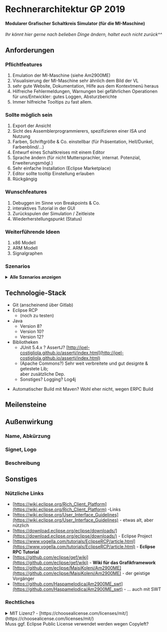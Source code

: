 # Rechnerarchitektur GP 2019
#### Modularer Grafischer Schaltkreis Simulator (für die MI-Maschine)

*Ihr könnt hier gerne nach belieben Dinge ändern, haltet euch nicht zurück^^*

## Anforderungen

### Pflichtfeatures
1.  Emulation der MI-Maschine (siehe Am2900ME)
2.  Visualisierung der MI-Maschine sehr ähnlich dem Bild der VL
3.  sehr gute Website, Dokumentation, Hilfe aus dem Kontextmenü heraus
4.  Hilfreiche Fehlermeldungen, Warnungen bei gefährlichen Operationen  
    für uns/Entwickler: gutes Loggen, Absturzberichte
5.  Immer hilfreiche Tooltips zu fast allem.
    

### Sollte möglich sein
1.  Export der Ansicht
2.  Sicht des Assemblerprogrammierers, spezifizieren einer ISA und Nutzung
3.  Farben, Schriftgröße & Co. einstellbar (für Präsentation, Hell/Dunkel, Farbenblind/…)
4.  Entwurf eines Schaltkreises mit einem Editor
5.  Sprache ändern (für nicht Muttersprachler, internat. Potenzial, Erweiterungsmögl.)
6.  Sehr einfache Installation (Eclipse Marketplace)
7.  Editor sollte tooltip Einstellung erlauben
8.  Rückgängig
    

### Wunschfeatures
1.  Debuggen im Sinne von Breakpoints & Co.
2.  interaktives Tutorial in der GUI
3.  Zurückspulen der Simulation / Zeitleiste
4.  Wiederherstellungspunkt (Status)

### Weiterführende Ideen
1.  x86 Modell
2.  ARM Modell
3.  Signalgraphen

### Szenarios
<details><summary><strong>Alle Szenarios anzeigen</strong></summary><p>

#### 01. Installation
Das Programm lässt sich entweder über den Eclipse Marketplace einfach installieren (oder als Eclipse Projekt) oder als eigenes Eclipse RPC Projekt direkt herunterladen (ggf. entpacken) und starten.<sup>[A]</sup> Das Programm / Plugin lässt sich auf Windows (7+), MacOS und Linux ausführen; alle verbreitete Hardware nach 2010 mit 64 Bit OS sollte funktionieren.<sup>[B]</sup> Es muss auf den Rechnern in den TUM Rechnerhallen funktionieren.<sup>[C]</sup>

#### 02. Deinstallation
Das Programm muss sich ohne nennenswerten Aufwand oder Kentnisse vom Benutzer rückstandslos entfernen lassen.<sup>[A]</sup>

#### 03. Programmstart
Das Programm bzw. Plugin startet schnell (unter 10 sec.; besser unter 5 sec).<sup>[A]</sup> Bei dem ersten Programmstart ist ein Willkommensfenster zu sehen, das auf erklärende Resourcen verweist, den Nutzer grüßt und ggf. auf die (Sprach-)Einstellungen hinweist.<sup>[B]</sup> Es wird bestenfalls auf ein Beispielprojekt verwiesen (kann erstellt werden?) um dem Nutzer zu ermöglichen, sich damit vertraut zu machen.<sup>[C]</sup> Ein schnell Link zum Erstellen eines neuen Projekts/Simulation/... wird angezeigt.<sup>[D]</sup>

#### 04. Programmende
Sollten bei Beenden des Programms oder Programmabsturz nicht persistierte Daten vorliegen, muss dafür gesorgt werden, dass diese nicht verloren gehen.<sup>[A]</sup> Enweder durch einen Dialog<sup>[B]</sup>, oder durch erzeugte Recovery-Dateien<sup>[C]</sup>. Bei Absturz des Programms wird eine passende und aufschlussreiche Fehlermeldung angezeigt, bestenfalls mit Link zu einer Report-Möglichkeit.<sup>[D]</sup>

#### 05. Einstellungen
Die Hauptextfarbe und Schriftgröße muss einstellbar sein<sup>[A]</sup>, besser noch Hintergrund- und Markierungsfarben und Schriftstil.<sup>[B]</sup> Die Einstellung der Sprache muss möglich sein.<sup>[C]</sup>

#### 06. Einstieg
Das Einstiegsprojekt zeigt zu Beginn die passende Ansicht an, die Mikroprogrammierung ist wie bei dem Am2900ME ungehindert möglich.<sup>[A]</sup> Bestenfalls ist dieses beim (erstmaligen) Start direkt geöffnet.<sup>[B]</sup> Wichtige Fenster (v.a. die grafische Darstellung) sind direkt sichtbar, oder zumindest in einem Tab geöffnet (müssen nicht gesucht werden).<sup>[C]</sup>

#### 07. Nutzung der Visualisierung
Die Visualisierung soll möglichst der Vorlesung entsprechen.<sup>[A]</sup> Sie lässt sich transformieren (z.B. Zoom mit dem Mausrad, Verschieben mit Mausklick oder Mausklick und Alt) und wieder zurücksetzen.<sup>[B]</sup>

#### 08. Hilfestellung
Mit dem Produkt wird eine offline-Dokumentation mitgeliefert. (bestenfalls DE und EN)<sup>[A]</sup> Mit Rechtsklick lässt sich über ein Kontextmenü der Teil der Dokumentation öffnen, der das angeklickte und seine Funktion beschreibt (Vorbild Cinema4D). Dies sollte mit fast allem möglich sein.<sup>[B]</sup> Bleibt man mit der Maus länger über einem GUI-Bestandteil, wird eine kurze Beschreibung/Hilfe dazu angezeigt (Tooltip).<sup>[C]</sup>

#### Fügt hier eure eigenen dazu, fortlaufend nummeriert und ggf. mit <sup>[A,B,C,..]</sup> genauer spezifiziert.

</p></details>

## Technologie-Stack
*   Git (anscheinend über Gitlab)
*   Eclipse RCP
    -  (noch zu testen)
*   Java
    -   Version 8?
    -   Version 10?
    -   Version 12?
*   Bibliotheken
    -   JUnit 5.4.x ? AssertJ? [http://joel-costigliola.github.io/assertj/index.html](http://joel-costigliola.github.io/assertj/index.html)
    - (Apache Commons?)
    Sehr weit verbreitete und gut designte & getestete Lib;  
    aber zusätzliche Dep.
    - Sonstiges? Logging? Log4j
-   Automatischer Build mit Maven? Wohl eher nicht, wegen ERPC Build

## Meilensteine

## Außenwirkung
### Name, Abkürzung
### Signet, Logo
### Beschreibung

## Sonstiges
### Nützliche Links
- [https://wiki.eclipse.org/Rich_Client_Platform](https://wiki.eclipse.org/Rich_Client_Platform) -Links
- [https://wiki.eclipse.org/User_Interface_Guidelines](https://wiki.eclipse.org/User_Interface_Guidelines) - etwas alt, aber nützlich
- [https://download.eclipse.org/eclipse/downloads/](https://download.eclipse.org/eclipse/downloads/) - Eclipse Project
- [https://www.vogella.com/tutorials/EclipseRCP/article.html](https://www.vogella.com/tutorials/EclipseRCP/article.html) - **Eclipse RPC Tutorial**
- [https://github.com/eclipse/gef/wiki](https://github.com/eclipse/gef/wiki) - **Wiki für das Grafikframework**
- [https://github.com/eclipse/MaisiKoleni/Am2900ME](https://github.com/eclipse/MaisiKoleni/Am2900ME) - der geistige Vorgänger
- [https://github.com/Haspamelodica/Am2900ME_swt](https://github.com/Haspamelodica/Am2900ME_swt) -  ... auch mit SWT

### Rechtliches
<details><summary>MIT Lizenz? - [https://choosealicense.com/licenses/mit/](https://choosealicense.com/licenses/mit/)</summary><p>

>MIT License
>
>Copyright (c) 2019 Christian Femers, Daniel Kirschten, Fabian Stemmler
>
> 
>
>Permission is hereby granted, free of charge, to any person obtaining a copy
>of this software and associated documentation files (the "Software"), to deal
>in the Software without restriction, including without limitation the rights
>to use, copy, modify, merge, publish, distribute, sublicense, and/or sell
>copies of the Software, and to permit persons to whom the Software is
>furnished to do so, subject to the following conditions:
>
>The above copyright notice and this permission notice shall be included in all
>copies or substantial portions of the Software.
>
>THE SOFTWARE IS PROVIDED "AS IS", WITHOUT WARRANTY OF ANY KIND, EXPRESS OR
>IMPLIED, INCLUDING BUT NOT LIMITED TO THE WARRANTIES OF MERCHANTABILITY,
>FITNESS FOR A PARTICULAR PURPOSE AND NONINFRINGEMENT. IN NO EVENT SHALL THE
>AUTHORS OR COPYRIGHT HOLDERS BE LIABLE FOR ANY CLAIM, DAMAGES OR OTHER
>LIABILITY, WHETHER IN AN ACTION OF CONTRACT, TORT OR OTHERWISE, ARISING FROM,
>OUT OF OR IN CONNECTION WITH THE SOFTWARE OR THE USE OR OTHER DEALINGS IN THE
>SOFTWARE.

</p></details>
Muss ggf. Eclipse Public License verwendet werden wegen Copyleft?
